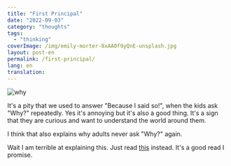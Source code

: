 ```yaml
---
title: "First Principal"
date: "2022-09-03"
category: "thoughts"
tags:
  - "thinking"
coverImage: /img/emily-morter-8xAA0f9yQnE-unsplash.jpg
layout: post-en
permalink: /first-principal/
lang: en
translation: 
---
```


![why](/img/emily-morter-8xAA0f9yQnE-unsplash.jpg "Photo by <a href='https://unsplash.com/@emilymorter?utm_source=unsplash&utm_medium=referral&utm_content=creditCopyText'>Emily Morter</a> on <a href='https://unsplash.com/s/photos/why?utm_source=unsplash&utm_medium=referral&utm_content=creditCopyText'>Unsplash</a>")

It's a pity that we used to answer "Because I said so!", when the kids ask "Why?" repeatedly. Yes it's annoying but it's also a good thing. It's a sign that they are curious and want to understand the world around them.

I think that also explains why adults never ask "Why?" again. 

Wait I am terrible at explaining this. Just read [this](https://fs.blog/first-principles/) instead. It's a good read I promise.
